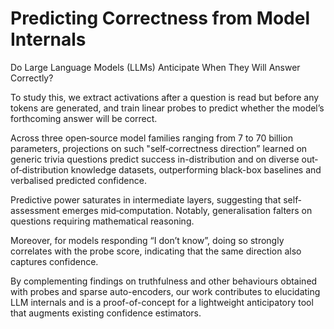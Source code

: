 # Predicting Correctness from Model Internals

Do Large Language Models (LLMs) Anticipate When They Will Answer Correctly?

To study this, we extract activations after a question is read but before any tokens are generated, and train linear probes to predict whether the model’s forthcoming answer will be correct.

Across three open‐source model families ranging from 7 to 70 billion parameters, projections on such "self‐correctness direction” learned on generic trivia questions predict success in-distribution and on diverse out‐of‐distribution knowledge datasets, outperforming black-box baselines and verbalised predicted confidence.

Predictive power saturates in intermediate layers, suggesting that self‐assessment emerges mid‐computation. Notably, generalisation falters on questions requiring mathematical reasoning.

Moreover, for models responding “I don’t know”, doing so strongly correlates with the probe score, indicating that the same direction also captures confidence.

By complementing findings on truthfulness and other behaviours obtained with probes and sparse auto-encoders, our work contributes to elucidating LLM internals and is a proof-of-concept for a lightweight anticipatory tool that augments existing confidence estimators.
